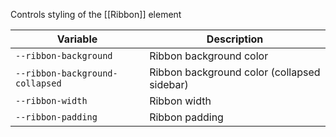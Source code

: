 Controls styling of the [[Ribbon]] element

| Variable                        | Description                                 |
| ------------------------------- | ------------------------------------------- |
| `--ribbon-background`           | Ribbon background color                     |
| `--ribbon-background-collapsed` | Ribbon background color (collapsed sidebar) |
| `--ribbon-width`                | Ribbon width                                |
| `--ribbon-padding`              | Ribbon padding                              | 
